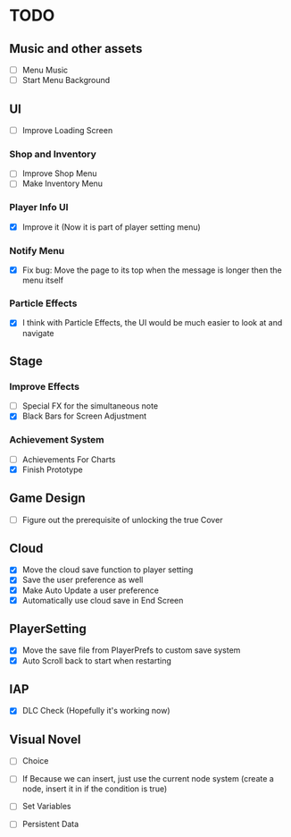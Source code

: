 # TODO
## Music and other assets
- [ ] Menu Music
- [ ] Start Menu Background

## UI
- [ ] Improve Loading Screen
### Shop and Inventory
- [ ] Improve Shop Menu
- [ ] Make Inventory Menu
### Player Info UI
- [X] Improve it (Now it is part of player setting menu)
### Notify Menu
- [X] Fix bug: Move the page to its top when the message is longer then the menu itself
### Particle Effects
- [X] I think with Particle Effects, the UI would be much easier to look at and navigate

## Stage
### Improve Effects
- [ ] Special FX for the simultaneous note
- [X] Black Bars for Screen Adjustment
### Achievement System
- [ ] Achievements For Charts
- [X] Finish Prototype

## Game Design
- [ ] Figure out the prerequisite of unlocking the true Cover
## Cloud
- [X] Move the cloud save function to player setting
- [X] Save the user preference as well
- [X] Make Auto Update a user preference
- [X] Automatically use cloud save in End Screen

## PlayerSetting
- [X] Move the save file from PlayerPrefs to custom save system
- [X] Auto Scroll back to start when restarting

## IAP
- [X] DLC Check (Hopefully it's working now)

## Visual Novel
- [ ] Choice

- [ ] If
Because we can insert, just use the current node system (create a node, insert it in if the condition is true)

- [ ] Set Variables
- [ ] Persistent Data
